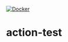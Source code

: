 [![Docker](https://github.com/klojtas/action-test/actions/workflows/docker-publish.yml/badge.svg?event=workflow_run)](https://github.com/klojtas/action-test/actions/workflows/docker-publish.yml)
# action-test
